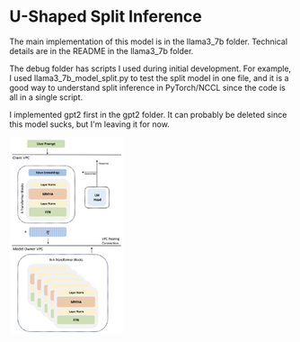 # U-Shaped Split Inference

The main implementation of this model is in the llama3_7b folder.  Technical details are in the README in the llama3_7b folder.  

The debug folder has scripts I used during initial development.  For example, I used llama3_7b_model_split.py to test the split model in one file, and it is a good way to understand split inference in PyTorch/NCCL since the code is all in a single script.  

I implemented gpt2 first in the gpt2 folder. It can probably be deleted since this model sucks, but I'm leaving it for now. 




<img src="llama3_7b/client/frontend/image.jpg" alt="Alt text"  style="max-width:40%; height:auto;">